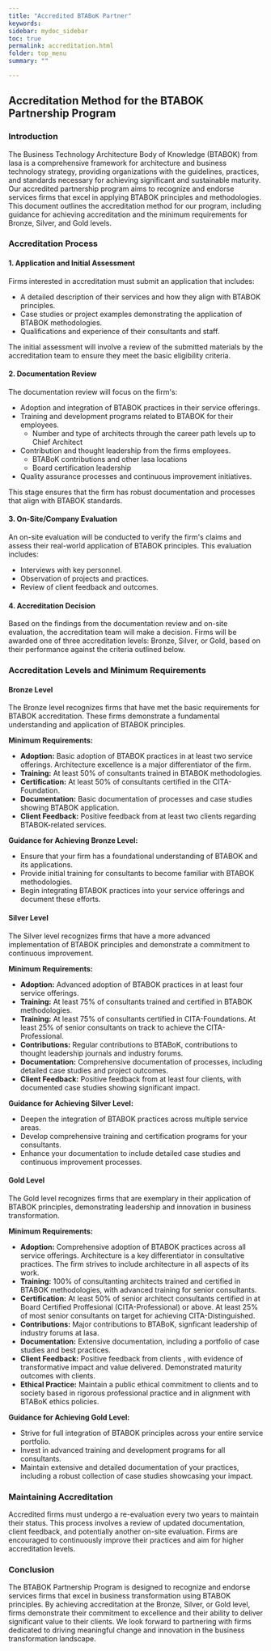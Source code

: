 ```yaml
---
title: "Accredited BTABoK Partner"
keywords: 
sidebar: mydoc_sidebar
toc: true
permalink: accreditation.html
folder: top_menu
summary: ""

---
```


## Accreditation Method for the BTABOK Partnership Program

### Introduction

The Business Technology Architecture Body of Knowledge (BTABOK) from Iasa is a comprehensive framework for architecture and business technology strategy, providing organizations with the guidelines, practices, and standards necessary for achieving significant and sustainable maturity. Our accredited partnership program aims to recognize and endorse services firms that excel in applying BTABOK principles and methodologies. This document outlines the accreditation method for our program, including guidance for achieving accreditation and the minimum requirements for Bronze, Silver, and Gold levels.

### Accreditation Process

#### 1. Application and Initial Assessment

Firms interested in accreditation must submit an application that includes:

- A detailed description of their services and how they align with BTABOK principles.
- Case studies or project examples demonstrating the application of BTABOK methodologies.
- Qualifications and experience of their consultants and staff.

The initial assessment will involve a review of the submitted materials by the accreditation team to ensure they meet the basic eligibility criteria.

#### 2. Documentation Review

The documentation review will focus on the firm's:

- Adoption and integration of BTABOK practices in their service offerings.
- Training and development programs related to BTABOK for their employees.
  - Number and type of architects through the career path levels up to Chief Architect
- Contribution and thought leadership from the firms employees. 
  - BTABoK contributions and other Iasa locations
  - Board certification leadership
- Quality assurance processes and continuous improvement initiatives.

This stage ensures that the firm has robust documentation and processes that align with BTABOK standards.

#### 3. On-Site/Company Evaluation

An on-site evaluation will be conducted to verify the firm's claims and assess their real-world application of BTABOK principles. This evaluation includes:

- Interviews with key personnel.
- Observation of projects and practices.
- Review of client feedback and outcomes.

#### 4. Accreditation Decision

Based on the findings from the documentation review and on-site evaluation, the accreditation team will make a decision. Firms will be awarded one of three accreditation levels: Bronze, Silver, or Gold, based on their performance against the criteria outlined below.

### Accreditation Levels and Minimum Requirements

#### Bronze Level

The Bronze level recognizes firms that have met the basic requirements for BTABOK accreditation. These firms demonstrate a fundamental understanding and application of BTABOK principles.

**Minimum Requirements:**

- **Adoption:** Basic adoption of BTABOK practices in at least two service offerings. Architecture excellence is a major differentiator of the firm. 
- **Training:** At least 50% of consultants trained in BTABOK methodologies. 
- **Certification:** At least 50% of consultants certified in the CITA-Foundation.
- **Documentation:** Basic documentation of processes and case studies showing BTABOK application.
- **Client Feedback:** Positive feedback from at least two clients regarding BTABOK-related services.

**Guidance for Achieving Bronze Level:**

- Ensure that your firm has a foundational understanding of BTABOK and its applications.
- Provide initial training for consultants to become familiar with BTABOK methodologies.
- Begin integrating BTABOK practices into your service offerings and document these efforts.

#### Silver Level

The Silver level recognizes firms that have a more advanced implementation of BTABOK principles and demonstrate a commitment to continuous improvement.

**Minimum Requirements:**

- **Adoption:** Advanced adoption of BTABOK practices in at least four service offerings.
- **Training:** At least 75% of consultants trained and certified in BTABOK methodologies.
- **Training:** At least 75% of consultants certified in CITA-Foundations. At least 25% of senior consultants on track to achieve the CITA-Professional. 
- **Contributions:** Regular contributions to BTABoK, contributions to thought leadership journals and industry forums. 
- **Documentation:** Comprehensive documentation of processes, including detailed case studies and project outcomes.
- **Client Feedback:** Positive feedback from at least four clients, with documented case studies showing significant impact.

**Guidance for Achieving Silver Level:**

- Deepen the integration of BTABOK practices across multiple service areas.
- Develop comprehensive training and certification programs for your consultants.
- Enhance your documentation to include detailed case studies and continuous improvement processes.

#### Gold Level

The Gold level recognizes firms that are exemplary in their application of BTABOK principles, demonstrating leadership and innovation in business transformation.

**Minimum Requirements:**

- **Adoption:** Comprehensive adoption of BTABOK practices across all service offerings. Architecture is a key differentiator in consultative practices. The firm strives to include architecture in all aspects of its work. 
- **Training:** 100% of consultanting architects trained and certified in BTABOK methodologies, with advanced training for senior consultants.
- **Certification:** At least 50% of senior architect consultants certified in at Board Certified Proffesional (CITA-Professional) or above. At least 25% of most senior consultants on target for achieving CITA-Distinguished. 
- **Contributions:** Major contributions to BTABoK, signficant leadership of industry forums at Iasa. 
- **Documentation:** Extensive documentation, including a portfolio of case studies and best practices.
- **Client Feedback:** Positive feedback from clients , with evidence of transformative impact and value delivered. Demonstrated maturity outcomes with clients. 
- **Ethical Practice:** Maintain a public ethical commitment to clients and to society based in rigorous professional practice and in alignment with BTABoK ethics policies. 

**Guidance for Achieving Gold Level:**

- Strive for full integration of BTABOK principles across your entire service portfolio.
- Invest in advanced training and development programs for all consultants.
- Maintain extensive and detailed documentation of your practices, including a robust collection of case studies showcasing your impact.

### Maintaining Accreditation

Accredited firms must undergo a re-evaluation every two years to maintain their status. This process involves a review of updated documentation, client feedback, and potentially another on-site evaluation. Firms are encouraged to continuously improve their practices and aim for higher accreditation levels.

### Conclusion

The BTABOK Partnership Program is designed to recognize and endorse services firms that excel in business transformation using BTABOK principles. By achieving accreditation at the Bronze, Silver, or Gold level, firms demonstrate their commitment to excellence and their ability to deliver significant value to their clients. We look forward to partnering with firms dedicated to driving meaningful change and innovation in the business transformation landscape.
